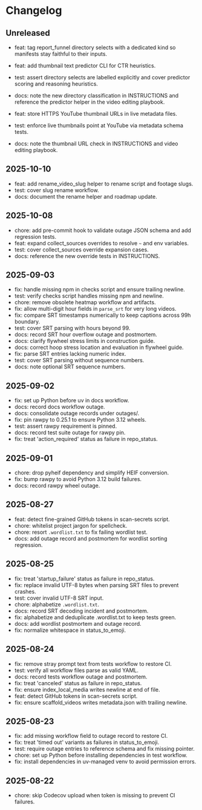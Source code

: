 # Changelog

## Unreleased
- feat: tag report_funnel directory selects with a dedicated kind so manifests stay
  faithful to their inputs.
- feat: add thumbnail text predictor CLI for CTR heuristics.
- test: assert directory selects are labelled explicitly and cover predictor scoring
  and reasoning heuristics.
- docs: note the new directory classification in INSTRUCTIONS and reference the
  predictor helper in the video editing playbook.

- feat: store HTTPS YouTube thumbnail URLs in live metadata files.
- test: enforce live thumbnails point at YouTube via metadata schema tests.
- docs: note the thumbnail URL check in INSTRUCTIONS and video editing playbook.

## 2025-10-10
- feat: add rename_video_slug helper to rename script and footage slugs.
- test: cover slug rename workflow.
- docs: document the rename helper and roadmap update.

## 2025-10-08
- chore: add pre-commit hook to validate outage JSON schema and add regression tests.
- feat: expand collect_sources overrides to resolve `~` and env variables.
- test: cover collect_sources override expansion cases.
- docs: reference the new override tests in INSTRUCTIONS.

## 2025-09-03
- fix: handle missing npm in checks script and ensure trailing newline.
- test: verify checks script handles missing npm and newline.
- chore: remove obsolete heatmap workflow and artifacts.
- fix: allow multi-digit hour fields in `parse_srt` for very long videos.
- fix: compare SRT timestamps numerically to keep captions across 99h boundary.
- test: cover SRT parsing with hours beyond 99.
- docs: record SRT hour overflow outage and postmortem.
- docs: clarify flywheel stress limits in construction guide.
- docs: correct hoop stress location and evaluation in flywheel guide.
- fix: parse SRT entries lacking numeric index.
- test: cover SRT parsing without sequence numbers.
- docs: note optional SRT sequence numbers.

## 2025-09-02
- fix: set up Python before uv in docs workflow.
- docs: record docs workflow outage.
- docs: consolidate outage records under outages/.
- fix: pin rawpy to 0.25.1 to ensure Python 3.12 wheels.
- test: assert rawpy requirement is pinned.
- docs: record test suite outage for rawpy pin.
- fix: treat 'action_required' status as failure in repo_status.

## 2025-09-01
- chore: drop pyheif dependency and simplify HEIF conversion.
- fix: bump rawpy to avoid Python 3.12 build failures.
- docs: record rawpy wheel outage.

## 2025-08-27
- feat: detect fine-grained GitHub tokens in scan-secrets script.
- chore: whitelist project jargon for spellcheck.
- chore: resort `.wordlist.txt` to fix failing wordlist test.
- docs: add outage record and postmortem for wordlist sorting regression.

## 2025-08-25
- fix: treat 'startup_failure' status as failure in repo_status.
- fix: replace invalid UTF-8 bytes when parsing SRT files to prevent crashes.
- test: cover invalid UTF-8 SRT input.
- chore: alphabetize `.wordlist.txt`.
- docs: record SRT decoding incident and postmortem.
- fix: alphabetize and deduplicate .wordlist.txt to keep tests green.
- docs: add wordlist postmortem and outage record.
- fix: normalize whitespace in status_to_emoji.

## 2025-08-24
- fix: remove stray prompt text from tests workflow to restore CI.
- test: verify all workflow files parse as valid YAML.
- docs: record tests workflow outage and postmortem.
- fix: treat 'canceled' status as failure in repo_status.
- fix: ensure index_local_media writes newline at end of file.
- feat: detect GitHub tokens in scan-secrets script.
- fix: ensure scaffold_videos writes metadata.json with trailing newline.

## 2025-08-23
- fix: add missing workflow field to outage record to restore CI.
- fix: treat 'timed out' variants as failures in status_to_emoji.
- test: require outage entries to reference schema and fix missing pointer.
- chore: set up Python before installing dependencies in test workflow.
- fix: install dependencies in uv-managed venv to avoid permission errors.

## 2025-08-22
- chore: skip Codecov upload when token is missing to prevent CI failures.
